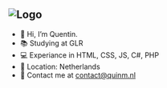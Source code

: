 
## ![Logo](https://quinm.nl/media/whiteLogo.png)

- 👋 Hi, I’m Quentin.
- 📚 Studying at GLR
- 💻 Experiance in HTML, CSS, JS, C#, PHP
- 📍 Location: Netherlands
- 📧 Contact me at contact@quinm.nl

